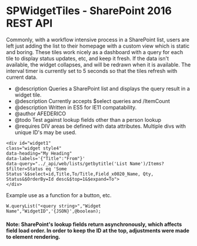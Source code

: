 # SPWidgetTiles - SharePoint 2016 REST API

Commonly, with a workflow intensive process in a SharePoint list, users are left just adding the list to their homepage with a custom view which is static and boring.
These tiles work nicely as a dashboard with a query for each tile to display status updates, etc, and keep it fresh. If the data isn't available, the widget collapses, and will be redrawn when it is available.
The interval timer is currently set to 5 seconds so that the tiles refresh with current data.

* @description Queries a SharePoint list and displays the query result in a widget tile.
* @description Currently accepts $select queries and /ItemCount
* @description Written in ES5 for IE11 compatability.
* @author AFEDERICO
* @todo Test against lookup fields other than a person lookup
* @requires DIV areas be defined with data attributes. Multiple divs with unique ID's may be used.
````
<div id="widget1" 
class="widget style4" 
data-heading="My Heading" 
data-labels='{"Title":"From"}' 
data-query="../_api/web/lists/getbytitle('List Name')/Items?$filter=Status eq 'Some Status'&$select=id,Title,To/Title,Field_x0020_Name, Qty, Status&$OrderBy=Id desc&$top=1&$expand=To">
</div>
````
Example use as a function for a button, etc.

```` W.queryList("<query string>","Widget Name","WidgetID",'{JSON}',@boolean); ````

 #### Note: SharePoint's lookup fields return asynchronously, which affects field load order. In order to keep the ID at the top, adjustments were made to element rendering.
